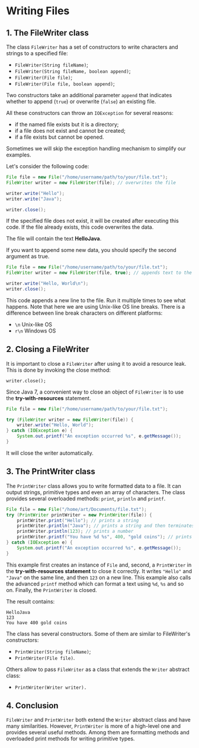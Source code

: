 # Writing Files

## 1. The FileWriter class

The class `FileWriter` has a set of constructors to write characters and strings to a specified file:

- `FileWriter(String fileName)`;
- `FileWriter(String fileName, boolean append)`;
- `FileWriter(File file)`;
- `FileWriter(File file, boolean append)`;

Two constructors take an additional parameter `append` that indicates whether to append (`true`) or overwrite (`false`) an existing file.

All these constructors can throw an `IOException` for several reasons:

- if the named file exists but it is a directory;
- if a file does not exist and cannot be created;
- if a file exists but cannot be opened.

Sometimes we will skip the exception handling mechanism to simplify our examples.

Let's consider the following code:
```java
File file = new File("/home/username/path/to/your/file.txt");
FileWriter writer = new FileWriter(file); // overwrites the file

writer.write("Hello");
writer.write("Java");

writer.close();
```

If the specified file does not exist, it will be created after executing this code. If the file already exists, this code overwrites the data.

The file will contain the text **HelloJava**.

If you want to append some new data, you should specify the second argument as true.
```java
File file = new File("/home/username/path/to/your/file.txt");
FileWriter writer = new FileWriter(file, true); // appends text to the file

writer.write("Hello, World\n");
writer.close();
```

This code appends a new line to the file. Run it multiple times to see what happens. Note that here we are using Unix-like OS line breaks. There is a difference between line break characters on different platforms:

- `\n` Unix-like OS
- `r\n` Windows OS


## 2. Closing a FileWriter

It is important to close a `FileWriter` after using it to avoid a resource leak. This is done by invoking the close method:

    writer.close();

Since Java 7, a convenient way to close an object of `FileWriter` is to use the **try-with-resources** statement.
```java
File file = new File("/home/username/path/to/your/file.txt");

try (FileWriter writer = new FileWriter(file)) {
    writer.write("Hello, World");
} catch (IOException e) {
    System.out.printf("An exception occurred %s", e.getMessage());
}
```
It will close the writer automatically.


## 3. The PrintWriter class
The `PrintWriter` class allows you to write formatted data to a file. It can output strings, primitive types and even an array of characters. The class provides several overloaded methods: `print`, `println` and `printf`.
```java
File file = new File("/home/art/Documents/file.txt");
try (PrintWriter printWriter = new PrintWriter(file)) {
    printWriter.print("Hello"); // prints a string
    printWriter.println("Java"); // prints a string and then terminates the line
    printWriter.println(123); // prints a number
    printWriter.printf("You have %d %s", 400, "gold coins"); // prints a formatted string
} catch (IOException e) {
    System.out.printf("An exception occurred %s", e.getMessage());
}
```

This example first creates an instance of `File` and, second, a `PrintWriter` in the **try-with-resources statement** to close it correctly. It writes `"Hello"` and `"Java"` on the same line, and then `123` on a new line. This example also calls the advanced `printf` method which can format a text using `%d`, `%s` and so on. Finally, the `PrintWriter` is closed.

The result contains:
```
HelloJava
123
You have 400 gold coins
```

The class has several constructors. Some of them are similar to FileWriter's constructors:

- `PrintWriter(String fileName)`;
- `PrintWriter(File file)`.

Others allow to pass `FileWriter` as a class that extends the `Writer` abstract class:

- `PrintWriter(Writer writer).`

## 4. Conclusion
`FileWriter` and `PrintWriter` both extend the `Writer` abstract class and have many similarities. However, `PrintWriter` is more of a high-level one and provides several useful methods. Among them are formatting methods and overloaded print methods for writing primitive types.

